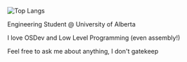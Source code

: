  ![Top Langs](https://github-readme-stats.vercel.app/api/top-langs/?username=UrSugoiAngel&hide=javascript,css,scss,html&exclude_repo=rratos&theme=tokyonight)

Engineering Student @ University of Alberta

I love OSDev and Low Level Programming (even assembly!)

Feel free to ask me about anything, I don't gatekeep


<!--
**UrSugoiAngel/UrSugoiAngel** is a ✨ _special_ ✨ repository because its `README.md` (this file) appears on your GitHub profile.

Here are some ideas to get you started:

- 🔭 I’m currently working on ...
- 🌱 I’m currently learning ...
- 👯 I’m looking to collaborate on ...
- 🤔 I’m looking for help with ...
- 💬 Ask me about ...
- 📫 How to reach me: ...
- 😄 Pronouns: ...
- ⚡ Fun fact: ...
-->
